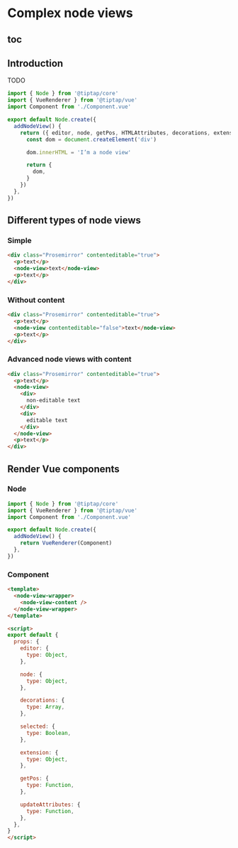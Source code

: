 # Complex node views

## toc

## Introduction

TODO

```js
import { Node } from '@tiptap/core'
import { VueRenderer } from '@tiptap/vue'
import Component from './Component.vue'

export default Node.create({
  addNodeView() {
    return ({ editor, node, getPos, HTMLAttributes, decorations, extension }) => {
      const dom = document.createElement('div')

      dom.innerHTML = 'I’m a node view'

      return {
        dom,
      }
    })
  },
})
```

## Different types of node views

### Simple

```html
<div class="Prosemirror" contenteditable="true">
  <p>text</p>
  <node-view>text</node-view>
  <p>text</p>
</div>
```

### Without content

```html
<div class="Prosemirror" contenteditable="true">
  <p>text</p>
  <node-view contenteditable="false">text</node-view>
  <p>text</p>
</div>
```

<demo name="Guide/NodeViews/TableOfContents" />

<demo name="Examples/Drawing" />

### Advanced node views with content

```html
<div class="Prosemirror" contenteditable="true">
  <p>text</p>
  <node-view>
    <div>
      non-editable text
    </div>
    <div>
      editable text
    </div>
  </node-view>
  <p>text</p>
</div>
```

<demo name="Guide/NodeViews/DragHandle" />

## Render Vue components

### Node

```js
import { Node } from '@tiptap/core'
import { VueRenderer } from '@tiptap/vue'
import Component from './Component.vue'

export default Node.create({
  addNodeView() {
    return VueRenderer(Component)
  },
})
```

### Component

```html
<template>
  <node-view-wrapper>
    <node-view-content />
  </node-view-wrapper>
</template>

<script>
export default {
  props: {
    editor: {
      type: Object,
    },

    node: {
      type: Object,
    },

    decorations: {
      type: Array,
    },

    selected: {
      type: Boolean,
    },

    extension: {
      type: Object,
    },

    getPos: {
      type: Function,
    },

    updateAttributes: {
      type: Function,
    },
  },
}
</script>
```
